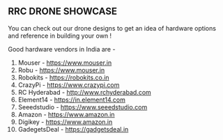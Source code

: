 ## RRC DRONE SHOWCASE

You can check out our drone designs to get an idea of hardware options and reference in building your own !

Good hardware vendors in India are - 

 1. Mouser - https://www.mouser.in
 2. Robu - https://www.mouser.in
 3. Robokits - https://robokits.co.in
 4. CrazyPi - https://www.crazypi.com
 5. RC Hyderabad - http://www.rchyderabad.com
 6. Element14 - https://in.element14.com
 7. Seeedstudio - https://www.seeedstudio.com
 8. Amazon - https://www.amazon.in
 9. Digikey - https://www.amazon.in
 10. GadegetsDeal - https://gadgetsdeal.in 
